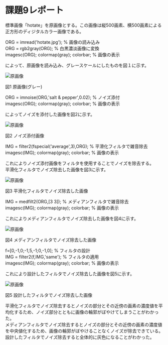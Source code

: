 # 課題9レポート

標準画像「hotate」を原画像とする。この画像は縦500画素、横500画素による正方形のディジタルカラー画像である。

ORG = imread('hotate.jpg'); % 画像の読み込み  
ORG = rgb2gray(ORG); % 白黒濃淡画像に変換  
imagesc(ORG); colormap(gray); colorbar; % 画像の表示  

によって、原画像を読み込み、グレースケールにしたものを図１に示す。  

![原画像](https://github.com/romaika027/16nc027_lecture_image_processing/blob/master/images/kadai9_1.jpg)

図1 原画像(グレー)  

ORG = imnoise(ORG,'salt & pepper',0.02); % ノイズ添付  
imagesc(ORG); colormap(gray); colorbar; % 画像の表示    

によってノイズを添付した画像を図2に示す。  

![原画像](https://github.com/romaika027/16nc027_lecture_image_processing/blob/master/images/kadai9_2.jpg)

図2 ノイズ添付画像

IMG = filter2(fspecial('average',3),ORG); % 平滑化フィルタで雑音除去  
imagesc(IMG); colormap(gray); colorbar; % 画像の表示  

これによりノイズ添付画像をフィルタを使用することでノイズを除去する。  
平滑化フィルタでノイズ除去した画像を図3に示す。  

![原画像](https://github.com/romaika027/16nc027_lecture_image_processing/blob/master/images/kadai9_3.jpg)

図3 平滑化フィルタでノイズ除去した画像  

IMG = medfilt2(ORG,[3 3]); % メディアンフィルタで雑音除去  
imagesc(IMG); colormap(gray); colorbar; % 画像の表示  

これによりメディアンフィルタでノイズ除去した画像を図4に示す。  

![原画像](https://github.com/romaika027/16nc027_lecture_image_processing/blob/master/images/kadai9_4.jpg)

図4 メディアンフィルタでノイズ除去した画像  

f=[0,-1,0;-1,5,-1;0,-1,0]; % フィルタの設計  
IMG = filter2(f,IMG,'same'); % フィルタの適用  
imagesc(IMG); colormap(gray); colorbar; % 画像の表示  

これにより設計したフィルタでノイズ除去した画像を図5に示す。  

![原画像](https://github.com/romaika027/16nc027_lecture_image_processing/blob/master/images/kadai9_5.jpg)

図5 設計したフィルタでノイズ除去した画像  

平滑化フィルタでノイズ除去するとノイズの部分とその近傍の画素の濃度値を平均化するため、ノイズ部分とともに画像の輪郭がぼやけてしまうことがわかった。    
メディアンフィルタでノイズ除去するとノイズの部分とその近傍の画素の濃度値を中央値化するため、画像の輪郭がぼやけることなくノイズが除去できている。  
設計したフィルタでノイズ除去すると全体的に灰色になることがわかった。